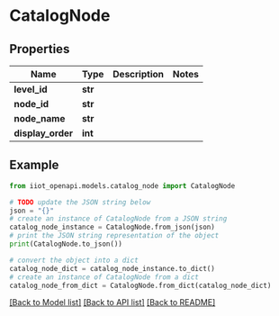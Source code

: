 # CatalogNode


## Properties

Name | Type | Description | Notes
------------ | ------------- | ------------- | -------------
**level_id** | **str** |  | 
**node_id** | **str** |  | 
**node_name** | **str** |  | 
**display_order** | **int** |  | 

## Example

```python
from iiot_openapi.models.catalog_node import CatalogNode

# TODO update the JSON string below
json = "{}"
# create an instance of CatalogNode from a JSON string
catalog_node_instance = CatalogNode.from_json(json)
# print the JSON string representation of the object
print(CatalogNode.to_json())

# convert the object into a dict
catalog_node_dict = catalog_node_instance.to_dict()
# create an instance of CatalogNode from a dict
catalog_node_from_dict = CatalogNode.from_dict(catalog_node_dict)
```
[[Back to Model list]](../README.md#documentation-for-models) [[Back to API list]](../README.md#documentation-for-api-endpoints) [[Back to README]](../README.md)


